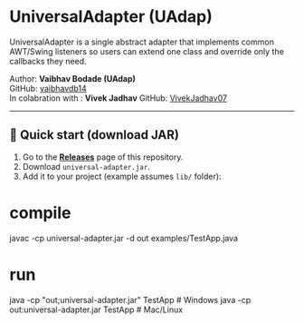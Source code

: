 
# UniversalAdapter (UAdap)

UniversalAdapter is a single abstract adapter that implements common AWT/Swing listeners so users can extend one class and override only the callbacks they need.

Author: **Vaibhav Bodade (UAdap)**  
GitHub: [vaibhavdb14](https://github.com/vaibhavdb14)  
In colabration with : **Vivek Jadhav**
GitHub: [VivekJadhav07](https://github.com/VivekJadhav07)

---

## 🚀 Quick start (download JAR)

1. Go to the **[Releases](https://github.com/vaibhavdb14/UniversalAdapter/releases)** page of this repository.  
2. Download `universal-adapter.jar`.  
3. Add it to your project (example assumes `lib/` folder):  

# compile
javac -cp universal-adapter.jar -d out examples/TestApp.java

# run
java -cp "out;universal-adapter.jar" TestApp   # Windows
java -cp out:universal-adapter.jar TestApp     # Mac/Linux


